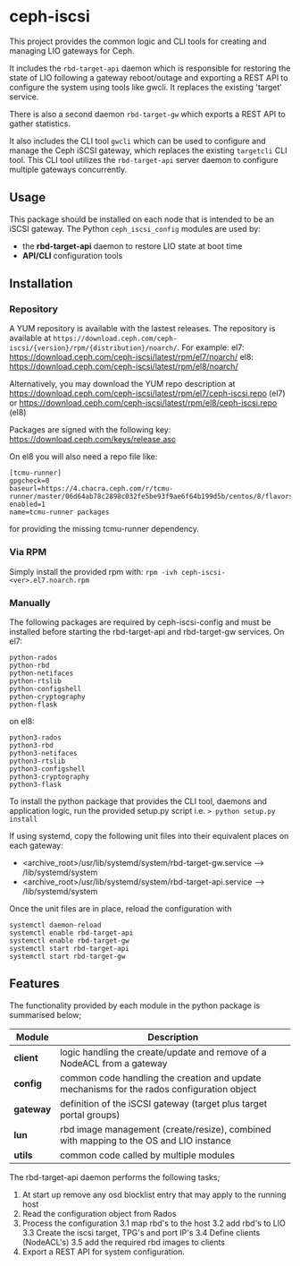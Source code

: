 # ceph-iscsi
This project provides the common logic and CLI tools for creating and managing
LIO gateways for Ceph.

It includes the ```rbd-target-api``` daemon which is responsible for restoring
the state of LIO following a gateway reboot/outage and exporting a REST API
to configure the system using tools like gwcli. It replaces the existing
'target' service.

There is also a second daemon ```rbd-target-gw``` which exports a REST API
to gather statistics.

It also includes the CLI tool ```gwcli``` which can be used to configure and
manage the Ceph iSCSI gateway, which replaces the existing ```targetcli```
CLI tool. This CLI tool utilizes the ```rbd-target-api``` server daemon to
configure multiple gateways concurrently.

## Usage
This package should be installed on each node that is intended to be an iSCSI
gateway. The Python ```ceph_iscsi_config``` modules are used by:
* the **rbd-target-api** daemon to restore LIO state at boot time
* **API/CLI** configuration tools

## Installation
### Repository
A YUM repository is available with the lastest releases.
The repository is available at `https://download.ceph.com/ceph-iscsi/{version}/rpm/{distribution}/noarch/`.
For example:
 el7: https://download.ceph.com/ceph-iscsi/latest/rpm/el7/noarch/
 el8: https://download.ceph.com/ceph-iscsi/latest/rpm/el8/noarch/

Alternatively, you may download the YUM repo description at https://download.ceph.com/ceph-iscsi/latest/rpm/el7/ceph-iscsi.repo (el7)
or https://download.ceph.com/ceph-iscsi/latest/rpm/el8/ceph-iscsi.repo (el8)

Packages are signed with the following key: https://download.ceph.com/keys/release.asc

On el8 you will also need a repo file like:
```
[tcmu-runner]
gpgcheck=0
baseurl=https://4.chacra.ceph.com/r/tcmu-runner/master/06d64ab78c2898c032fe5be93f9ae6f64b199d5b/centos/8/flavors/default/x86_64/
enabled=1
name=tcmu-runner packages
```
for providing the missing tcmu-runner dependency.


### Via RPM
Simply install the provided rpm with:
```rpm -ivh ceph-iscsi-<ver>.el7.noarch.rpm```

### Manually
The following packages are required by ceph-iscsi-config and must be
installed before starting the rbd-target-api and rbd-target-gw services.
On el7:
```
python-rados
python-rbd
python-netifaces
python-rtslib
python-configshell
python-cryptography
python-flask
```

on el8:

```
python3-rados
python3-rbd
python3-netifaces
python3-rtslib
python3-configshell
python3-cryptography
python3-flask
```

To install the python package that provides the CLI tool, daemons and
application logic, run the provided setup.py script i.e.
```> python setup.py install```

If using systemd, copy the following unit files into their equivalent places
on each gateway:
- <archive_root>/usr/lib/systemd/system/rbd-target-gw.service  --> /lib/systemd/system
- <archive_root>/usr/lib/systemd/system/rbd-target-api.service  --> /lib/systemd/system

Once the unit files are in place, reload the configuration with
```
systemctl daemon-reload
systemctl enable rbd-target-api
systemctl enable rbd-target-gw
systemctl start rbd-target-api
systemctl start rbd-target-gw
```

## Features
The functionality provided by each module in the python package is summarised below;

| Module | Description |
| --- | --- |
| **client** | logic handling the create/update and remove of a NodeACL from a gateway |
| **config** | common code handling the creation and update mechanisms for the rados configuration object |  
| **gateway** | definition of the iSCSI gateway (target plus target portal groups) |
| **lun** | rbd image management (create/resize), combined with mapping to the OS and LIO instance |
| **utils** | common code called by multiple modules |

The rbd-target-api daemon performs the following tasks;
  1. At start up remove any osd blocklist entry that may apply to the running host
  2. Read the configuration object from Rados
  3. Process the configuration
  3.1 map rbd's to the host
  3.2 add rbd's to LIO
  3.3 Create the iscsi target, TPG's and port IP's
  3.4 Define clients (NodeACL's)
  3.5 add the required rbd images to clients
  4. Export a REST API for system configuration.


